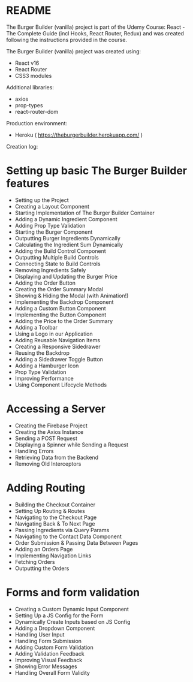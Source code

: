# README

The Burger Builder (vanilla) project is part of the Udemy Course: React - The Complete Guide (incl Hooks, React Router, Redux)
and was created following the instructions provided in the course.

The Burger Builder (vanilla) project was created using:

* React v16
* React Router
* CSS3 modules

Additional libraries:

* axios
* prop-types
* react-router-dom

Production environment:

* Heroku ( https://theburgerbuilder.herokuapp.com/ )

Creation log:

# Setting up basic The Burger Builder features

* Setting up the Project 
* Creating a Layout Component
* Starting Implementation of The Burger Builder Container
* Adding a Dynamic Ingredient Component 
* Adding Prop Type Validation
* Starting the Burger Component 
* Outputting Burger Ingredients Dynamically 
* Calculating the Ingredient Sum Dynamically 
* Adding the Build Control Component 
* Outputting Multiple Build Controls 
* Connecting State to Build Controls 
* Removing Ingredients Safely 
* Displaying and Updating the Burger Price 
* Adding the Order Button 
* Creating the Order Summary Modal 
* Showing & Hiding the Modal (with Animation!) 
* Implementing the Backdrop Component
* Adding a Custom Button Component 
* Implementing the Button Component 
* Adding the Price to the Order Summary 
* Adding a Toolbar 
* Using a Logo in our Application 
* Adding Reusable Navigation Items 
* Creating a Responsive Sidedrawer
* Reusing the Backdrop
* Adding a Sidedrawer Toggle Button 
* Adding a Hamburger Icon 
* Prop Type Validation
* Improving Performance
* Using Component Lifecycle Methods

# Accessing a Server

* Creating the Firebase Project
* Creating the Axios Instance
* Sending a POST Request 
* Displaying a Spinner while Sending a Request
* Handling Errors
* Retrieving Data from the Backend
* Removing Old Interceptors

# Adding Routing

* Building the Checkout Container
* Setting Up Routing & Routes 
* Navigating to the Checkout Page 
* Navigating Back & To Next Page
* Passing Ingredients via Query Params
* Navigating to the Contact Data Component
* Order Submission & Passing Data Between Pages
* Adding an Orders Page 
* Implementing Navigation Links 
* Fetching Orders 
* Outputting the Orders 

# Forms and form validation

* Creating a Custom Dynamic Input Component
* Setting Up a JS Config for the Form
* Dynamically Create Inputs based on JS Config
* Adding a Dropdown Component 
* Handling User Input
* Handling Form Submission
* Adding Custom Form Validation
* Adding Validation Feedback 
* Improving Visual Feedback 
* Showing Error Messages 
* Handling Overall Form Validity
